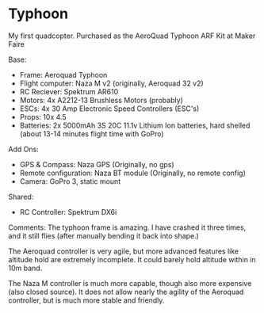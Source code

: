 Typhoon
=======

My first quadcopter. Purchased as the AeroQuad Typhoon ARF Kit at Maker Faire

Base:
* Frame: Aeroquad Typhoon
* Flight computer: Naza M v2 (originally, Aeroquad 32 v2)
* RC Reciever: Spektrum AR610
* Motors: 4x A2212-13 Brushless Motors (probably)
* ESCs: 4x 30 Amp Electronic Speed Controllers (ESC's)
* Props: 10x 4.5
* Batteries: 2x 5000mAh 3S 20C 11.1v Lithium Ion batteries, hard shelled (about 13-14 minutes flight time with GoPro)

Add Ons:
* GPS & Compass: Naza GPS (Originally, no gps)
* Remote configuration: Naza BT module (Originally, no remote config)
* Camera: GoPro 3, static mount

Shared:
* RC Controller: Spektrum DX6i

Comments:
The typhoon frame is amazing. I have crashed it three times, and it still flies (after manually bending it back into shape.)

The Aeroquad controller is very agile, but more advanced features like altitude hold are extremely incomplete. It could barely hold altitude within in 10m band.

The Naza M controller is much more capable, though also more expensive (also closed source). It does not allow nearly the agility of the Aeroquad controller, but is much more stable and friendly.
